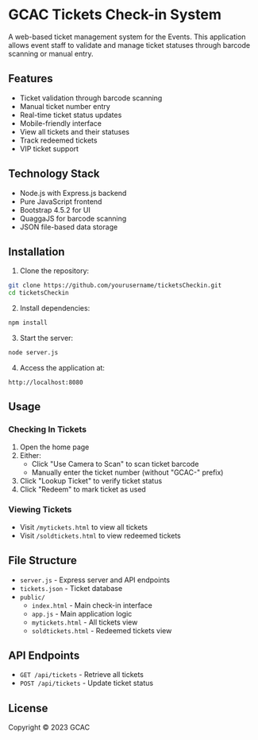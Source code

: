 # GCAC Tickets Check-in System

A web-based ticket management system for the Events. This application allows event staff to validate and manage ticket statuses through barcode scanning or manual entry.

## Features

- Ticket validation through barcode scanning
- Manual ticket number entry
- Real-time ticket status updates
- Mobile-friendly interface
- View all tickets and their statuses
- Track redeemed tickets
- VIP ticket support

## Technology Stack

- Node.js with Express.js backend
- Pure JavaScript frontend
- Bootstrap 4.5.2 for UI
- QuaggaJS for barcode scanning
- JSON file-based data storage

## Installation

1. Clone the repository:
```sh
git clone https://github.com/yourusername/ticketsCheckin.git
cd ticketsCheckin
```

2. Install dependencies:
```sh
npm install
```

3. Start the server:
```sh
node server.js
```

4. Access the application at:
```
http://localhost:8080
```

## Usage

### Checking In Tickets

1. Open the home page
2. Either:
   - Click "Use Camera to Scan" to scan ticket barcode
   - Manually enter the ticket number (without "GCAC-" prefix)
3. Click "Lookup Ticket" to verify ticket status
4. Click "Redeem" to mark ticket as used

### Viewing Tickets

- Visit `/mytickets.html` to view all tickets
- Visit `/soldtickets.html` to view redeemed tickets

## File Structure

- `server.js` - Express server and API endpoints
- `tickets.json` - Ticket database
- `public/`
  - `index.html` - Main check-in interface
  - `app.js` - Main application logic
  - `mytickets.html` - All tickets view
  - `soldtickets.html` - Redeemed tickets view

## API Endpoints

- `GET /api/tickets` - Retrieve all tickets
- `POST /api/tickets` - Update ticket status

## License

Copyright © 2023 GCAC
